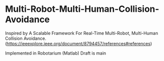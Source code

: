 # Multi-Robot-Multi-Human-Collision-Avoidance
Inspired by A Scalable Framework For Real-Time Multi-Robot, Multi-Human Collision Avoidance. (https://ieeexplore.ieee.org/document/8794457/references#references)

Implemented in Robotarium (Matlab) 
Draft is main
